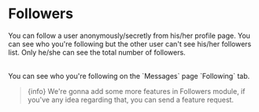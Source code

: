# Followers

You can follow a user anonymously/secretly from his/her profile page. You can see who you're following but the other user can't see his/her followers list. Only he/she can see the total number of followers.

<br>
You can see who you're following on the `Messages` page `Following` tab.
 

> {info} We're gonna add some more features in Followers module, if you've any idea regarding that, you can send a feature request.